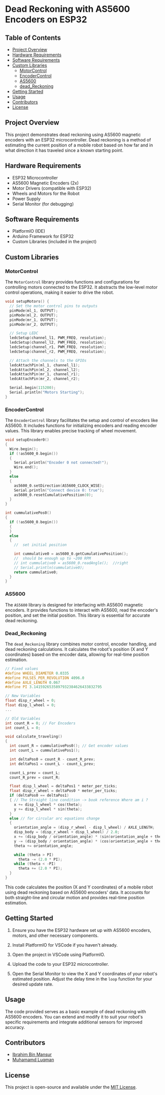 # Dead Reckoning with AS5600 Encoders on ESP32

## Table of Contents

- [Project Overview](#project-overview)
- [Hardware Requirements](#hardware-requirements)
- [Software Requirements](#software-requirements)
- [Custom Libraries](#custom-libraries)
  - [MotorControl](#motorcontrol)
  - [EncoderControl](#encodercontrol)
  - [AS5600](#as5600)
  - [dead_Reckoning](#dead_reckoning)
- [Getting Started](#getting-started)
- [Usage](#usage)
- [Contributors](#contributors)
- [License](#license)

## Project Overview

This project demonstrates dead reckoning using AS5600 magnetic encoders with an ESP32 microcontroller. Dead reckoning is a method of estimating the current position of a mobile robot based on how far and in what direction it has traveled since a known starting point.

## Hardware Requirements

- ESP32 Microcontroller
- AS5600 Magnetic Encoders (2x)
- Motor Drivers (compatible with ESP32)
- Wheels and Motors for the Robot
- Power Supply
- Serial Monitor (for debugging)

## Software Requirements

- PlatformIO (IDE)
- Arduino Framework for ESP32
- Custom Libraries (included in the project)

## Custom Libraries

### MotorControl

The `MotorControl` library provides functions and configurations for controlling motors connected to the ESP32. It abstracts the low-level motor control operations, making it easier to drive the robot.

```cpp
void setupMotors() {
  // Set the motor control pins to outputs
  pinMode(ml_1, OUTPUT);
  pinMode(ml_2, OUTPUT);
  pinMode(mr_1, OUTPUT);
  pinMode(mr_2, OUTPUT);

  // Setup LEDC
  ledcSetup(channel_l1, PWM_FREQ, resolution);
  ledcSetup(channel_l2, PWM_FREQ, resolution);
  ledcSetup(channel_r1, PWM_FREQ, resolution);
  ledcSetup(channel_r2, PWM_FREQ, resolution);

  // Attach the channels to the GPIOs
  ledcAttachPin(ml_1, channel_l1);
  ledcAttachPin(ml_2, channel_l2);
  ledcAttachPin(mr_1, channel_r1);
  ledcAttachPin(mr_2, channel_r2);

  Serial.begin(115200);
  Serial.println("Motors Starting");
}
```

### EncoderControl

The `EncoderControl` library facilitates the setup and control of encoders like AS5600. It includes functions for initializing encoders and reading encoder values. This library enables precise tracking of wheel movement.

```cpp
void setupEncoder0()
{
  Wire.begin();
  if (!as5600_0.begin())
  {
    Serial.println("Encoder 0 not connected!");
    Wire.end();
  }
  else
  {
    as5600_0.setDirection(AS5600_CLOCK_WISE); 
    Serial.println("Connect device 0: true");
    as5600_0.resetCumulativePosition(0);
  }
}

int cummulativePos0()
{
  if (!as5600_0.begin())
  {
  }
  else
  {
    //  set initial position

    int cummulative0 = as5600_0.getCumulativePosition();
    //  should be enough up to ~200 RPM
    // int cummulative0 = as5600_0.readAngle();  //right
    // Serial.println(cummulative0);
    return cummulative0;
  }
}
```
### AS5600

The `AS5600` library is designed for interfacing with AS5600 magnetic encoders. It provides functions to interact with AS5600, read the encoder's position, and set the initial position. This library is essential for accurate dead reckoning.

### Dead_Reckoning

The `dead_Reckoning` library combines motor control, encoder handling, and dead reckoning calculations. It calculates the robot's position (X and Y coordinates) based on the encoder data, allowing for real-time position estimation.

```cpp
// Fixed values
#define WHEEL_DIAMETER 0.0335
#define PULSES_PER_REVOLUTION 4096.0
#define AXLE_LENGTH 0.067
#define PI 3.1415926535897932384626433832795

// New Variables
float disp_r_wheel = 0;
float disp_l_wheel = 0;
...

// Old Variables
int count_R = 0; // For Encoders
int count_L = 0;

void calculate_traveling()
{
  int count_R = cummulativePos0(); // Get encoder values
  int count_L = cummulativePos1();

  int deltaPos0 = count_R - count_R_prev;
  int deltaPos1 = count_L - count_L_prev;

  count_L_prev = count_L;
  count_R_prev = count_R;

  float disp_l_wheel = deltaPos1 * meter_per_ticks;
  float disp_r_wheel = deltaPos0 * meter_per_ticks;
  if (deltaPos0 == deltaPos1)
  { // The Straight line condition -> book reference Where am i ?
    x += disp_l_wheel * cos(theta);
    y += disp_l_wheel * sin(theta);
  }
  else // for circular arc equations change
  {
    orientation_angle = (disp_r_wheel - disp_l_wheel) / AXLE_LENGTH;
    disp_body = (disp_r_wheel + disp_l_wheel) / 2.0;
    x += (disp_body / orientation_angle) * (sin(orientation_angle + theta) - sin(theta));
    y -= (disp_body / orientation_angle) * (cos(orientation_angle + theta) - cos(theta));
    theta += orientation_angle;

    while (theta > PI)
      theta -= (2.0 * PI);
    while (theta < -PI)
      theta += (2.0 * PI);
  }
}
```
This code calculates the position (X and Y coordinates) of a mobile robot using dead reckoning based on AS5600 encoders' data. It accounts for both straight-line and circular motion and provides real-time position estimation. 

## Getting Started

1. Ensure you have the ESP32 hardware set up with AS5600 encoders, motors, and other necessary components.

2. Install PlatformIO for VSCode if you haven't already.

3. Open the project in VSCode using PlatformIO.

4. Upload the code to your ESP32 microcontroller.

5. Open the Serial Monitor to view the X and Y coordinates of your robot's estimated position. Adjust the delay time in the `loop` function for your desired update rate.

## Usage

The code provided serves as a basic example of dead reckoning with AS5600 encoders. You can extend and modify it to suit your robot's specific requirements and integrate additional sensors for improved accuracy.

## Contributors

- [Ibrahim Bin Mansur](https://github.com/ibrahimmansur4)
- [Muhamamd Luqman](https://github.com/noshluk2)

## License

This project is open-source and available under the [MIT License](LICENSE).
